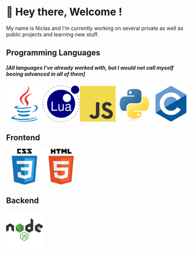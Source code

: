 # 👋 Hey there, Welcome !

My name is Niclas and I'm currently working on several private as well as public projects and learning new stuff.


## Programming Languages 
##### [All languages I've already worked with, but I would not call myself beeing advanced in all of them]
<div style="display: flex;">
  <img src="https://raw.githubusercontent.com/devicons/devicon/ca28c779441053191ff11710fe24a9e6c23690d6/icons/java/java-original.svg" alt="java" height="100" width="100" />
  <img src="https://raw.githubusercontent.com/devicons/devicon/ca28c779441053191ff11710fe24a9e6c23690d6/icons/lua/lua-original.svg" alt="lua" height="100" width="100" />  
  <img src="https://raw.githubusercontent.com/devicons/devicon/ca28c779441053191ff11710fe24a9e6c23690d6/icons/javascript/javascript-original.svg" alt="javascript" height="100" width="100" />  
  <img src="https://raw.githubusercontent.com/devicons/devicon/ca28c779441053191ff11710fe24a9e6c23690d6/icons/python/python-original.svg" alt="python" height="100" width="100" />  
  <img src="https://raw.githubusercontent.com/devicons/devicon/ca28c779441053191ff11710fe24a9e6c23690d6/icons/c/c-original.svg" alt="c" height="100" width="100" />  
</div>


## Frontend

<div style="display: flex;">
  <img src="https://raw.githubusercontent.com/devicons/devicon/master/icons/css3/css3-original-wordmark.svg" alt="css3" height="100" width="100" />
  <img src="https://raw.githubusercontent.com/devicons/devicon/master/icons/html5/html5-original-wordmark.svg" alt="html5" height="100" width="100" />  
</div>


## Backend
<div style="display: flex;">
  <img src="https://raw.githubusercontent.com/devicons/devicon/ca28c779441053191ff11710fe24a9e6c23690d6/icons/nodejs/nodejs-original-wordmark.svg" alt="nodejs" height="100" width="100" />
</div>
